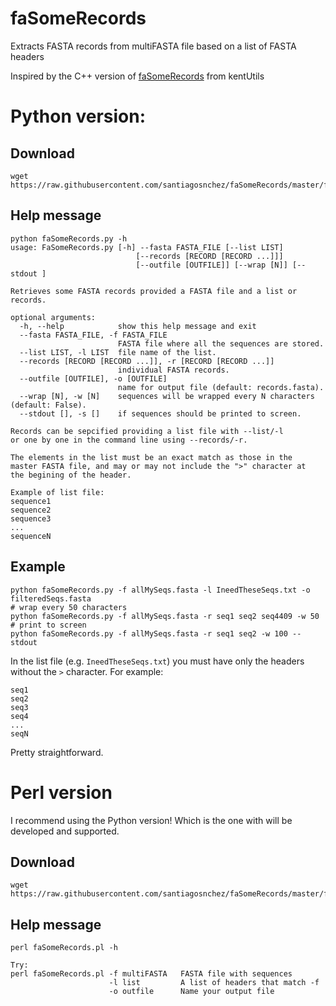 # faSomeRecords
Extracts FASTA records from multiFASTA file based on a list of FASTA headers

Inspired by the C++ version of [faSomeRecords](https://github.com/ENCODE-DCC/kentUtils/tree/master/src/utils/faSomeRecords)  from kentUtils

# Python version:

## Download

    wget https://raw.githubusercontent.com/santiagosnchez/faSomeRecords/master/faSomeRecords.py

## Help message

    python faSomeRecords.py -h
    usage: FaSomeRecords.py [-h] --fasta FASTA_FILE [--list LIST]
                                [--records [RECORD [RECORD ...]]]
                                [--outfile [OUTFILE]] [--wrap [N]] [--stdout ]

    Retrieves some FASTA records provided a FASTA file and a list or records.

    optional arguments:
      -h, --help            show this help message and exit
      --fasta FASTA_FILE, -f FASTA_FILE
                            FASTA file where all the sequences are stored.
      --list LIST, -l LIST  file name of the list.
      --records [RECORD [RECORD ...]], -r [RECORD [RECORD ...]]
                            individual FASTA records.
      --outfile [OUTFILE], -o [OUTFILE]
                            name for output file (default: records.fasta).
      --wrap [N], -w [N]    sequences will be wrapped every N characters (default: False).
      --stdout [], -s []    if sequences should be printed to screen.
    
    Records can be sepcified providing a list file with --list/-l
    or one by one in the command line using --records/-r.
    
    The elements in the list must be an exact match as those in the
    master FASTA file, and may or may not include the ">" character at
    the begining of the header.

    Example of list file:
    sequence1
    sequence2
    sequence3
    ...
    sequenceN
                          
## Example

    python faSomeRecords.py -f allMySeqs.fasta -l IneedTheseSeqs.txt -o filteredSeqs.fasta
    # wrap every 50 characters
    python faSomeRecords.py -f allMySeqs.fasta -r seq1 seq2 seq4409 -w 50
    # print to screen 
    python faSomeRecords.py -f allMySeqs.fasta -r seq1 seq2 -w 100 --stdout

In the list file (e.g. `IneedTheseSeqs.txt`) you must have only the headers without the `>` character. For example:

    seq1
    seq2
    seq3
    seq4
    ...
    seqN

Pretty straightforward.

# Perl version

I recommend using the Python version! Which is the one with will be developed and supported.

## Download

    wget https://raw.githubusercontent.com/santiagosnchez/faSomeRecords/master/faSomeRecords.pl

## Help message

    perl faSomeRecords.pl -h
    
    Try:
    perl faSomeRecords.pl -f multiFASTA   FASTA file with sequences
		                  -l list         A list of headers that match -f
            	          -o outfile      Name your output file 

